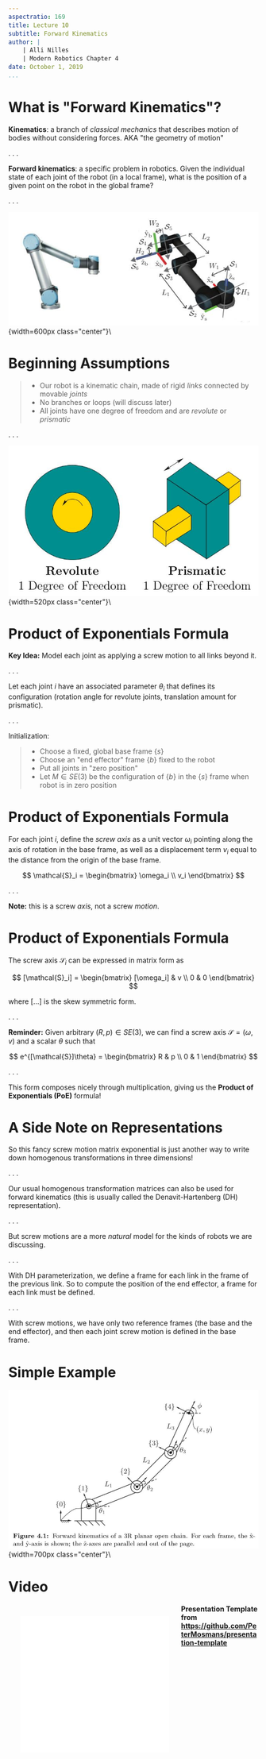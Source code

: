```yaml
---
aspectratio: 169
title: Lecture 10
subtitle: Forward Kinematics
author: |
    | Alli Nilles 
    | Modern Robotics Chapter 4
date: October 1, 2019
...
```


What is "Forward Kinematics"?
=============================


**Kinematics**: a branch of *classical mechanics* that describes motion of
bodies without considering forces. AKA "the geometry of motion"

. . .

**Forward kinematics**: a specific problem in robotics. Given the individual state of each
joint of the robot (in a local frame), what is the position of a
given point on the robot in the global frame?


. . .

![](images/ur5_example.jpg){width=600px class="center"}\


Beginning Assumptions
=====================

> - Our robot is a kinematic chain, made of rigid *links* connected by movable
*joints*
> - No branches or loops (will discuss later)
> - All joints have one degree of freedom and are *revolute* or *prismatic*

. . .

![](images/1DOFjoints.jpg){width=520px class="center"}\

Product of Exponentials Formula
===============================

**Key Idea:** Model each joint as applying a screw motion to all links beyond
it.

. . .

Let each joint $i$ have an associated parameter $\theta_i$ that defines its
configuration (rotation angle for revolute joints, translation amount for
prismatic).

. . .

Initialization:

> - Choose a fixed, global base frame $\{s\}$
> - Choose an "end effector" frame $\{b\}$ fixed to the robot
> - Put all joints in "zero position"
> - Let $M \in SE(3)$ be the configuration of $\{b\}$ in the $\{s\}$ frame when
robot is in zero position

Product of Exponentials Formula
===============================

For each joint $i$, define the *screw axis* as a unit vector $\omega_i$ pointing
along the axis of rotation in the base frame, as well as a displacement term
$v_i$ equal to the distance from the origin of the base frame.

$$ \mathcal{S}_i = \begin{bmatrix} \omega_i \\ v_i \end{bmatrix} $$

. . .

**Note:** this is a screw *axis*, not a screw *motion*.

Product of Exponentials Formula
===============================

The screw axis $\mathcal{S}_i$ can be expressed in matrix form as

$$
[\mathcal{S}_i] = \begin{bmatrix}
[\omega_i] & v \\
0 & 0
\end{bmatrix}
$$

where $[ \ldots ]$ is the skew symmetric form.

. . .

**Reminder:**
Given arbitrary $(R,p) \in SE(3)$, we can find a screw axis $\mathcal{S} =
(\omega, v)$ and a scalar $\theta$ such that

$$
e^{[\mathcal{S}]\theta} = \begin{bmatrix}
R & p \\
0 & 1
\end{bmatrix}
$$

. . .

This form composes nicely through multiplication, giving us the **Product of
Exponentials (PoE)** formula!

A Side Note on Representations
===============================

So this fancy screw motion matrix exponential is just another way to write down
homogenous transformations in three dimensions!

. . .

Our usual homogenous transformation matrices can also be used for forward
kinematics (this is usually called the Denavit-Hartenberg (DH) representation).

. . .


But screw motions are a more *natural* model for the kinds of robots we are
discussing.

. . .

With DH parameterization, we define a frame for each link in the frame of the
previous link. So to compute the position of the end effector, a frame for each
link must be defined.

. . .

With screw motions, we have only two reference frames (the base and the end
effector), and then each joint screw motion is defined in the base frame.



Simple Example
==============


![](images/3Rchain.jpg){width=700px class="center"}\


Video
=====


<div align="center" style="float:left;padding:24px">
<iframe width="300" height="275"
src="images/robot_vid2.m4v"
frameborder="0" allowfullscreen>
</iframe></div>


#### Presentation Template from https://github.com/PeterMosmans/presentation-template ####


